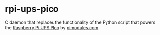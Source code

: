 # rpi-ups-pico
C daemon that replaces the functionality of the Python script that powers the
[Raspberry Pi UPS PIco](http://pimodules.com/_pdf/_pico/UPS_PIco_BL_FSSD_V1.0.pdf)
by [pimodules.com](http://pimodules.com/).
